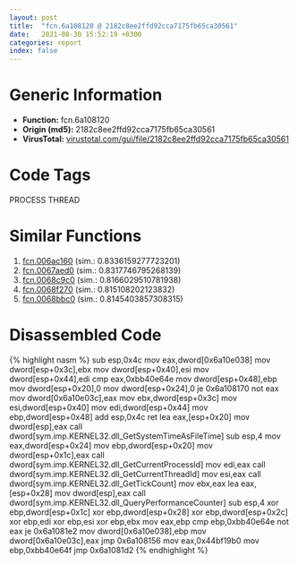 ```yaml
---
layout: post
title:  "fcn.6a108120 @ 2182c8ee2ffd92cca7175fb65ca30561"
date:   2021-08-30 15:52:19 +0300
categories: report
index: false
---
```


# Generic Information
- **Function:** fcn.6a108120
- **Origin (md5):** 2182c8ee2ffd92cca7175fb65ca30561
- **VirusTotal:** [virustotal.com/gui/file/2182c8ee2ffd92cca7175fb65ca30561][virustotal_ref]

# Code Tags
<span class="tag" id="PROCESS">PROCESS</span>
<span class="tag" id="THREAD">THREAD</span>


# Similar Functions

1. [fcn.006ac160][similar_1_ref] (sim.: 0.8336159277723201)
2. [fcn.0067aed0][similar_2_ref] (sim.: 0.8317746795268139)
3. [fcn.0068c9c0][similar_3_ref] (sim.: 0.8166029510781938)
4. [fcn.0068f270][similar_4_ref] (sim.: 0.815108202123832)
5. [fcn.0068bbc0][similar_5_ref] (sim.: 0.8145403857308315)


# Disassembled Code

{% highlight nasm %}
sub esp,0x4c
mov eax,dword[0x6a10e038]
mov dword[esp+0x3c],ebx
mov dword[esp+0x40],esi
mov dword[esp+0x44],edi
cmp eax,0xbb40e64e
mov dword[esp+0x48],ebp
mov dword[esp+0x20],0
mov dword[esp+0x24],0
je 0x6a108170
not eax
mov dword[0x6a10e03c],eax
mov ebx,dword[esp+0x3c]
mov esi,dword[esp+0x40]
mov edi,dword[esp+0x44]
mov ebp,dword[esp+0x48]
add esp,0x4c
ret 
lea eax,[esp+0x20]
mov dword[esp],eax
call dword[sym.imp.KERNEL32.dll_GetSystemTimeAsFileTime]
sub esp,4
mov eax,dword[esp+0x24]
mov ebp,dword[esp+0x20]
mov dword[esp+0x1c],eax
call dword[sym.imp.KERNEL32.dll_GetCurrentProcessId]
mov edi,eax
call dword[sym.imp.KERNEL32.dll_GetCurrentThreadId]
mov esi,eax
call dword[sym.imp.KERNEL32.dll_GetTickCount]
mov ebx,eax
lea eax,[esp+0x28]
mov dword[esp],eax
call dword[sym.imp.KERNEL32.dll_QueryPerformanceCounter]
sub esp,4
xor ebp,dword[esp+0x1c]
xor ebp,dword[esp+0x28]
xor ebp,dword[esp+0x2c]
xor ebp,edi
xor ebp,esi
xor ebp,ebx
mov eax,ebp
cmp ebp,0xbb40e64e
not eax
je 0x6a1081e2
mov dword[0x6a10e038],ebp
mov dword[0x6a10e03c],eax
jmp 0x6a108156
mov eax,0x44bf19b0
mov ebp,0xbb40e64f
jmp 0x6a1081d2
{% endhighlight %}


[similar_1_ref]: /report/fcn.006ac160@c92f0480e2fbc88393d2c65c08a235e0
[similar_2_ref]: /report/fcn.0067aed0@c92f0480e2fbc88393d2c65c08a235e0
[similar_3_ref]: /report/fcn.0068c9c0@c92f0480e2fbc88393d2c65c08a235e0
[similar_4_ref]: /report/fcn.0068f270@c92f0480e2fbc88393d2c65c08a235e0
[similar_5_ref]: /report/fcn.0068bbc0@c92f0480e2fbc88393d2c65c08a235e0
[virustotal_ref]: https://www.virustotal.com/gui/file/2182c8ee2ffd92cca7175fb65ca30561